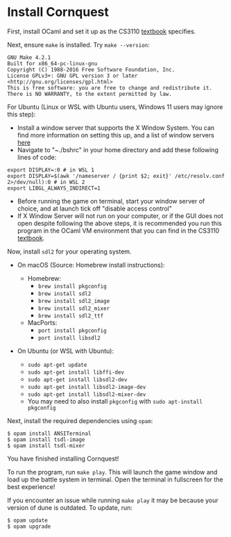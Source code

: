 # Install Cornquest

First, install OCaml and set it up as the CS3110 [textbook](https://cs3110.github.io/textbook/chapters/preface/install.html) specifies.

Next, ensure `make` is installed. Try `make --version`:

```shell
GNU Make 4.2.1
Built for x86_64-pc-linux-gnu
Copyright (C) 1988-2016 Free Software Foundation, Inc.
License GPLv3+: GNU GPL version 3 or later <http://gnu.org/licenses/gpl.html>
This is free software: you are free to change and redistribute it.
There is NO WARRANTY, to the extent permitted by law.
```

For Ubuntu (Linux or WSL with Ubuntu users, Windows 11 users may ignore this step):
  - Install a window server that supports the X Window System. You can find  more information on setting this up, and a list of window servers [here](https://wiki.ubuntu.com/WSL#Running_Graphical_Applications)
  - Navigate to "~./bshrc" in your home directory and add these following lines of code:

  ```
  export DISPLAY=:0 # in WSL 1
  export DISPLAY=$(awk '/nameserver / {print $2; exit}' /etc/resolv.conf 2>/dev/null):0 # in WSL 2
  export LIBGL_ALWAYS_INDIRECT=1
  ```
  - Before running the game on terminal, start your window server of choice, and at launch tick off "disable access control"
  - If X Window Server will not run on your computer, or if the GUI does not open despite following the above steps, it is recommended you run this program in the OCaml VM environment that you can find in the CS3110 [textbook](https://cs3110.github.io/textbook/chapters/appendix/vm.html?highlight=virtual%20machine).

Now, install `sdl2` for your operating system.

- On macOS (Source: Homebrew install instructions):
  - Homebrew: 
    - `brew install pkgconfig`
    - `brew install sdl2`
    - `brew install sdl2_image`
    - `brew install sdl2_mixer`
    - `brew install sdl2_ttf`
  - MacPorts:
    - `port install pkgconfig`
    - `port install libsdl2`

- On Ubuntu (or WSL with Ubuntu):
  - `sudo apt-get update`
  - `sudo apt-get install libffi-dev`
  - `sudo apt-get install libsdl2-dev`
  - `sudo apt-get install libsdl2-image-dev`
  - `sudo apt-get install libsdl2-mixer-dev`
  - You may need to also install `pkgconfig` with `sudo apt-install pkgconfig`

Next, install the required dependencies using `opam`:

```
$ opam install ANSITerminal
$ opam install tsdl-image
$ opam install tsdl-mixer
```

You have finished installing Cornquest!

To run the program, run `make play`. This will launch the game window and load up the battle system in terminal. Open the terminal in fullscreen for the best experience!

If you encounter an issue while running `make play` it may be because your version of dune is outdated. To update, run:
```
$ opam update
$ opam upgrade
```
